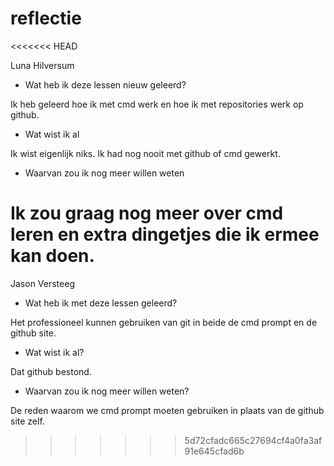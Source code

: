 # reflectie

<<<<<<< HEAD

Luna Hilversum

- Wat heb ik deze lessen nieuw geleerd?

Ik heb geleerd hoe ik met cmd werk en hoe ik met repositories werk op github.


- Wat wist ik al

Ik wist eigenlijk niks. Ik had nog nooit met github of cmd gewerkt.


- Waarvan zou ik nog meer willen weten

Ik zou graag nog meer over cmd leren en extra dingetjes die ik ermee kan doen.
=======
Jason Versteeg

- Wat heb ik met deze lessen geleerd?

Het professioneel kunnen gebruiken van git in beide de cmd prompt en de github site.

- Wat wist ik al?

Dat github bestond.

- Waarvan zou ik nog meer willen weten?

De reden waarom we cmd prompt moeten gebruiken in plaats van de github site zelf.
>>>>>>> 5d72cfadc665c27694cf4a0fa3af91e645cfad6b

